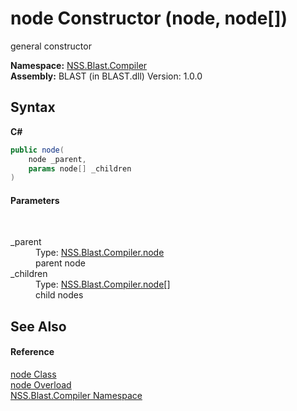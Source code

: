 # node Constructor (node, node[])
 

general constructor

**Namespace:**&nbsp;<a href="N_NSS_Blast_Compiler">NSS.Blast.Compiler</a><br />**Assembly:**&nbsp;BLAST (in BLAST.dll) Version: 1.0.0

## Syntax

**C#**<br />
``` C#
public node(
	node _parent,
	params node[] _children
)
```


#### Parameters
&nbsp;<dl><dt>_parent</dt><dd>Type: <a href="T_NSS_Blast_Compiler_node">NSS.Blast.Compiler.node</a><br />parent node</dd><dt>_children</dt><dd>Type: <a href="T_NSS_Blast_Compiler_node">NSS.Blast.Compiler.node</a>[]<br />child nodes</dd></dl>

## See Also


#### Reference
<a href="T_NSS_Blast_Compiler_node">node Class</a><br /><a href="Overload_NSS_Blast_Compiler_node__ctor">node Overload</a><br /><a href="N_NSS_Blast_Compiler">NSS.Blast.Compiler Namespace</a><br />